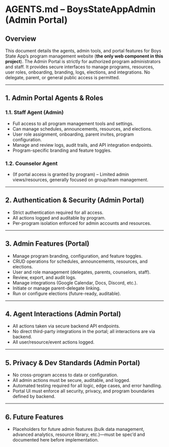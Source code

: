 # AGENTS.md – BoysStateAppAdmin (Admin Portal)

## Overview

This document details the agents, admin tools, and portal features for Boys State App’s program management website (**the only web component in this project**). The Admin Portal is strictly for authorized program administrators and staff. It provides secure interfaces to manage programs, resources, user roles, onboarding, branding, logs, elections, and integrations. No delegate, parent, or general public access is permitted.

---

## 1. Admin Portal Agents & Roles

### 1.1. Staff Agent (Admin)

* Full access to all program management tools and settings.
* Can manage schedules, announcements, resources, and elections.
* User role assignment, onboarding, parent invites, program configuration.
* Manage and review logs, audit trails, and API integration endpoints.
* Program-specific branding and feature toggles.

### 1.2. Counselor Agent

* (If portal access is granted by program) – Limited admin views/resources, generally focused on group/team management.

---

## 2. Authentication & Security (Admin Portal)

* Strict authentication required for all access.
* All actions logged and auditable by program.
* Per-program isolation enforced for admin accounts and resources.

---

## 3. Admin Features (Portal)

* Manage program branding, configuration, and feature toggles.
* CRUD operations for schedules, announcements, resources, and elections.
* User and role management (delegates, parents, counselors, staff).
* Review, export, and audit logs.
* Manage integrations (Google Calendar, Docs, Discord, etc.).
* Initiate or manage parent-delegate linking.
* Run or configure elections (future-ready, auditable).

---

## 4. Agent Interactions (Admin Portal)

* All actions taken via secure backend API endpoints.
* No direct third-party integrations in the portal; all interactions are via backend.
* All user/resource/event actions logged.

---

## 5. Privacy & Dev Standards (Admin Portal)

* No cross-program access to data or configuration.
* All admin actions must be secure, auditable, and logged.
* Automated testing required for all logic, edge cases, and error handling.
* Portal UI must enforce all security, privacy, and program boundaries defined by backend.

---

## 6. Future Features

* Placeholders for future admin features (bulk data management, advanced analytics, resource library, etc.)—must be spec’d and documented here before implementation.
